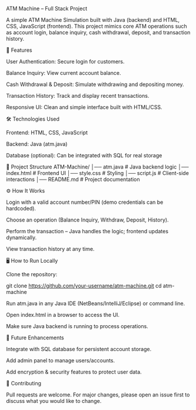 ATM Machine – Full Stack Project

A simple ATM Machine Simulation built with Java (backend) and HTML, CSS, JavaScript (frontend). This project mimics core ATM operations such as account login, balance inquiry, cash withdrawal, deposit, and transaction history.

🚀 Features

User Authentication: Secure login for customers.

Balance Inquiry: View current account balance.

Cash Withdrawal & Deposit: Simulate withdrawing and depositing money.

Transaction History: Track and display recent transactions.

Responsive UI: Clean and simple interface built with HTML/CSS.

🛠️ Technologies Used

Frontend: HTML, CSS, JavaScript

Backend: Java (atm.java)

Database (optional): Can be integrated with SQL for real storage

📂 Project Structure
ATM-Machine/
│── atm.java        # Java backend logic
│── index.html      # Frontend UI
│── style.css       # Styling
│── script.js       # Client-side interactions
│── README.md       # Project documentation

⚙️ How It Works

Login with a valid account number/PIN (demo credentials can be hardcoded).

Choose an operation (Balance Inquiry, Withdraw, Deposit, History).

Perform the transaction – Java handles the logic; frontend updates dynamically.

View transaction history at any time.

🖥️ How to Run Locally

Clone the repository:

git clone https://github.com/your-username/atm-machine.git
cd atm-machine


Run atm.java in any Java IDE (NetBeans/IntelliJ/Eclipse) or command line.

Open index.html in a browser to access the UI.

Make sure Java backend is running to process operations.

🔮 Future Enhancements

Integrate with SQL database for persistent account storage.

Add admin panel to manage users/accounts.

Add encryption & security features to protect user data.

🤝 Contributing

Pull requests are welcome. For major changes, please open an issue first to discuss what you would like to change.
